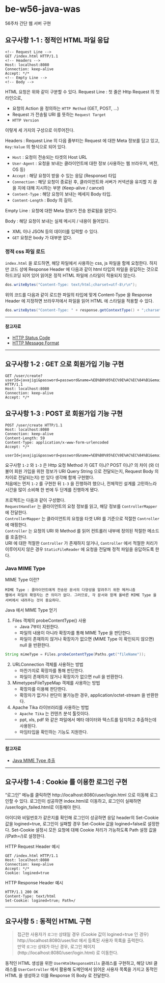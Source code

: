 # be-w56-java-was
56주차 간단 웹 서버 구현

## 요구사항 1-1 : 정적인 HTML 파일 응답

```
<!-- Request Line -->
GET /index.html HTTP/1.1
<!-- Headers -->
Host: localhost:8080
Connection: keep-alive
Accept: */*
<!-- Empty Line -->
<!-- Body -->
```

HTML 요청은 위와 같이 구분할 수 있다.
Request Line : 첫 줄은 Http Request 의 첫 라인으로, 
- 요청의 Action 을 정의하는 `HTTP Method` (GET, POST, ...) 
- Request 가 전송될 URI 를 뜻하는 `Request Target`
- `HTTP Version`

이렇게 세 가지의 구성으로 이루어진다.

Headers : Request Line 의 다음 줄부터는 Request 에 대한 Meta 정보를 담고 있고, `Key:Value` 의 형식으로 되어 있다.
- `Host` : 요청이 전송되는 타겟의 Host URL
- `User-Agent` : 요청을 보내는 클라이언트에 대한 정보 (사용하는 웹 브라우저, 버전, OS 등)
- `Accept` : 해당 요청이 받을 수 있는 응답 (Response) 타입
- `Connection` : 해당 요청이 종료된 후, 클라이언트와 서버가 커넥션을 유지할 지 끊을 지에 대해 지시하는 부분 (Keep-alive / cancel)
- `Content-Type` : 해당 요청이 보내는 메세지 Body 타입.
- `Content-Length` : Body 의 길이.

Empty Line : 요청에 대한 Meta 정보가 전송 완료됨을 알린다.

Body : 해당 요청이 보내는 실제 메시지 / 내용이 들어있다.
- XML 이나 JSON 등의 데이터를 입력할 수 있다.
- `GET` 요청은 body 가 대부분 없다.

### 정적 css 파일 로드

`index.html` 을 로드하면, 해당 파일에서 사용하는 css, js 파일을 함께 요청한다.
하지만 코드 상에 Response Header 에 다음과 같이 html 타입의 파일을 응답하는 것으로 하드코딩 되어 있어 읽어온 정적 HTML 파일에 스타일이 적용되지 않는다.
```java
dos.writeBytes("Content-Type: text/html;charset=utf-8\r\n");
```
위의 코드를 다음과 같이 로드한 파일의 타입에 맞게 Content-Type 을 Response Header 에 지정하면 브라우저에서 파일을 읽어 HTML 에 스타일을 적용할 수 있다.
```java
dos.writeBytes("Content-Type: " + response.getContextType() + ";charset=utf-8\r\n");
```

___
#### 참고자료

- [HTTP Status Code](https://developer.mozilla.org/en-US/docs/Web/HTTP/Status)
- [HTTP Message Format](https://velog.io/@rosewwross/Http-and-Request-and-Response-hok6exbnfb)

___

## 요구사항 1-2 : GET 으로 회원가입 기능 구현

```
GET /user/create?userId=javajigi&password=password&name=%EB%B0%95%EC%9E%AC%EC%84%B1&email=javajigi%40slipp.net HTTP/1.1
Host: localhost:8080
Connection: keep-alive
Accept: */*
```

## 요구사항 1-3 : POST 로 회원가입 기능 구현

```
POST /user/create HTTP/1.1
Host: localhost:8080
Connection: keep-alive
Content-Length: 59
Content-Type: application/x-www-form-urlencoded
Accept: */*

userId=javajigi&password=password&name=%EB%B0%95%EC%9E%AC%EC%84%B1&email=javajigi%40slipp.net
```

요구사항 `1-2` 와 `1-3` 은 Http 요청 Method 가 GET 이냐? POST 이냐? 의 차이 (와 더불어 회원 가입을 위한 정보가 URI Query String 으로 전달되는지, Request Body 의 차이로 전달되는지) 만 있다 생각해 함께 구현했다. \
처음에는 먼저 `1-2` 를 구현한 뒤 `1-3` 을 진행하려 했으나, 전체적인 설계를 고민하느라 시간을 많이 소비해 한 번에 두 단계를 진행하게 됐다.

프로젝트는 다음과 같이 구성했다. \
`RequestHandler` 는 클라이언트의 요청 정보를 읽고, 해당 정보를 `ControllerMapper` 에 전달한다. \
`ControllerMapper` 는 클라이언트의 요청을 타겟 URI 를 기준으로 적절한 `Controller` 에 매핑한다. \
`Controller` 는 요청의 URI 와 Method 를 읽어 컨트롤러 내부에 정의된 적절한 메소드를 호출한다. \
URI 에 대한 적절한 `Controller` 가 존재하지 않거나, `Controller` 에서 적절한 처리가 이루어지지 않은 경우 `StaticFileReader` 에 요청을 전달해 정적 파일을 응답하도록 한다.

### Java MIME Type

MIME Type 이란?

    MIME Type : 클라이언트에게 전송된 문서의 다양성을 알려주기 위한 메커니즘
    웹에서 파일의 확장자는 큰 의미가 없다. 그러므로, 각 문서와 함께 올바른 MIME Type 을 서버에서 내려주는 것이 중요하다.

Java 에서 MIME Type 얻기

1. Files 객체의 probeContentType() 사용
   - Java 7부터 지원한다.
   - 파일의 내용이 아니라 확장자를 통해 MIME Type 을 판단한다.
   - 파일이 존재하지 않거나 확장자가 없으면 (MIME Type 이 확인되지 않으면) null 을 반환한다.
```java
String mimeType = Files.probeContentType(Paths.get("fileName"));
```
2. URLConnection 객체를 사용하는 방법
   - 마찬가지로 확장자를 통해 판단한다.
   - 파일이 존재하지 않거나 확장자가 없으면 null 을 반환한다.
3. MimetypesFileTypeMap 객체를 사용하는 방법
   - 확장자를 이용해 판단한다.
   - 확장자가 없거나 판단이 불가능한 경우, application/octet-stream 을 반환한다. 
4. Apache Tika 라이브러리를 사용하는 방법
   - `Apache Tika` 는 컨텐츠 분석 툴킷이다.
   - ppt, xls, pdf 와 같은 파일에서 메타 데이터와 텍스트를 탐지하고 추출하는데 사용된다. 
   - 마임타입을 확인하는 기능도 지원한다.

___
#### 참고자료

- [Java MIME Type 추출](https://medium.com/@js230023/java-mimetype-얻기-39f9e3f3e766)

___

## 요구사항 1-4 : Cookie 를 이용한 로그인 구현

“로그인” 메뉴를 클릭하면 http://localhost:8080/user/login.html 으로 이동해 로그인할 수 있다. 로그인이 성공하면 index.html로 이동하고, 로그인이 실패하면 /user/login_failed.html로 이동해야 한다.

아이디와 비밀번호가 같은지를 확인해 로그인이 성공하면 응답 header의 Set-Cookie 값을 logined=true, 로그인이 실패할 경우 Set-Cookie 값을 logined=false로 설정한다. Set-Cookie 설정시 모든 요청에 대해 Cookie 처리가 가능하도록 Path 설정 값을 /(Path=/)로 설정한다.

HTTP Request Header 예시
```
GET /index.html HTTP/1.1
Host: localhost:8080
Connection: keep-alive
Accept: */*
Cookie: logined=true
```

HTTP Response Header 예시
```
HTTP/1.1 200 OK
Content-Type: text/html
Set-Cookie: logined=true; Path=/
```

___

## 요구사항 5 : 동적인 HTML 구현

> 접근한 사용자가 `로그인` 상태일 경우 (Cookie 값이 logined=true 인 경우) http://localhost:8080/user/list 에서 등록된 사용자 목록을 출력한다. \
> 만약 `로그인` 상태가 아닌 경우, 로그인 페이지 (http://localhost:8080/user/login.html) 로 이동한다.

동적인 HTML 생성을 위한 `UserHtmlResponseUtils` 클래스를 구현하고, 해당 Util 클래스를 `UserController` 에서 활용해 도메인에서 읽어온 사용자 목록을 가지고 동적인 HTML 을 생성하고 이를 Response 의 Body 로 전달한다.   
